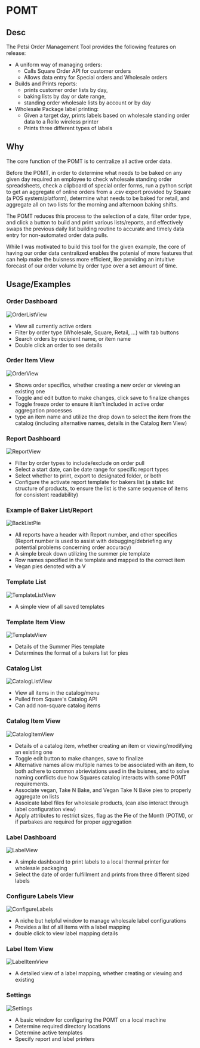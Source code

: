 # POMT

## Desc
The Petsi Order Management Tool provides the following features on release:
  * A uniform way of managing orders:
      - Calls Square Order API for customer orders
      - Allows data entry for Special orders and Wholesale orders    
  * Builds and Prints reports:
      - prints customer order lists by day,
      - baking lists by day or date range,
      - standing order wholesale lists by account or by day
  * Wholesale Package label printing:
      - Given a target day, prints labels based on wholesale standing order data to a Rollo wireless printer
      - Prints three different types of labels

## Why
  The core function of the POMT is to centralize all active order data. 
  
  Before the POMT, in order to determine what needs to be baked on any given day required an employee to check wholesale standing order spreadsheets, check a clipboard of special order forms, run a python script to get an aggregate of online orders from a .csv export provided by Square (a POS system/platform), determine what needs to be baked for retail, and aggregate all on two lists for the morning and afternoon baking shifts. 
  
  The POMT reduces this process to the selection of a date, filter order type, and click a button to build and print various lists/reports, and effectively swaps the previous daily list building routine to accurate and timely data entry for non-automated order data pulls.
  
  While I was motivated to build this tool for the given example, the core of having our order data centralized enables the potenial of more features that can help make the buisness more efficient, like providing an intuitive forecast of our order volume by order type over a set amount of time.
  
## Usage/Examples

### Order Dashboard
![OrderListView](https://github.com/user-attachments/assets/14a830d5-79e4-4696-bb61-3c2aa15c4bd5)
* View all currently active orders
* Filter by order type (Wholesale, Square, Retail, ...) with tab buttons
* Search orders by recipient name, or item name
* Double click an order to see details

### Order Item View
![OrderView](https://github.com/user-attachments/assets/6eb31014-f5cc-49e7-8559-fac269ba7d16)
* Shows order specifics, whether creating a new order or viewing an existing one
* Toggle and edit button to make changes, click save to finalize changes
* Toggle freeze order to ensure it isn't included in active order aggregation processes
* type an item name and utilize the drop down to select the item from the catalog (including alternative names, details in the Catalog Item View)

### Report Dashboard
![ReportView](https://github.com/user-attachments/assets/a3ab703d-02fe-486a-813f-8dd313bdc8b5)
* Filter by order types to include/exclude on order pull
* Select a start date, can be date range for specific report types
* Select whether to print, export to designated folder, or both
* Configure the activate report template for bakers list (a static list structure of products, to ensure the list is the same sequence of items for consistent readability)

### Example of Baker List/Report
![BackListPie](https://github.com/user-attachments/assets/c6758c95-ea32-41a7-a61e-27a0193a0177)
* All reports have a header with Report number, and other specifics (Report number is used to assist with debugging/debriefing any potential problems concerning order accuracy)
* A simple break down utilizing the summer pie template
* Row names specified in the template and mapped to the correct item
* Vegan pies denoted with a V

### Template List
![TemplateListView](https://github.com/user-attachments/assets/8000070d-eae0-48db-8525-df664ecafb9d)
* A simple view of all saved templates

### Template Item View
![TemplateView](https://github.com/user-attachments/assets/8b74d01b-3b50-41da-a882-fab445971de3)
* Details of the Summer Pies template
* Determines the format of a bakers list for pies

### Catalog List
![CatalogListView](https://github.com/user-attachments/assets/7f91827e-8365-47cf-86ae-dd85480712f3)
* View all items in the catalog/menu
* Pulled from Square's Catalog API
* Can add non-square catalog items

### Catalog Item View
![CatalogItemView](https://github.com/user-attachments/assets/d71859ae-7ce3-4d41-92be-c2c3ee5f27fb)
* Details of a catalog item, whether creating an item or viewing/modifying an existing one
* Toggle edit button to make changes, save to finalize
* Alternative names allow multiple names to be associated with an item, to both adhere to common abrieviations used in the buisnes, and to solve naming conflicts due how Squares catalog interacts with some POMT requirements.
* Associate vegan, Take N Bake, and Vegan Take N Bake pies to properly aggregate on lists
* Assoicate label files for wholesale products, (can also interact through label configuration view)
* Apply attributes to restrict sizes, flag as the Pie of the Month (POTM), or if parbakes are required for proper aggregation

### Label Dashboard
![LabelView](https://github.com/user-attachments/assets/20fe98d4-6424-4a63-94f3-679cff107ee1)
* A simple dashboard to print labels to a local thermal printer for wholesale packaging
* Select the date of order fulfillment and prints from three different sized labels

### Configure Labels View
![ConfigureLabels](https://github.com/user-attachments/assets/9e58754a-3006-4454-8389-467c3ecfdf24)
* A niche but helpful window to manage wholesale label configurations
* Provides a list of all items with a label mapping
* double click to view label mapping details

### Label Item View
![LabelItemView](https://github.com/user-attachments/assets/bf11f3e9-7de3-417c-9f8a-48893af79ef3)
* A detailed view of a label mapping, whether creating or viewing and existing

### Settings
![Settings](https://github.com/user-attachments/assets/3714f73f-f618-4517-8f12-620752924d20)
* A basic window for configuring the POMT on a local machine
* Determine required directory locations
* Determine active templates
* Specify report and label printers

